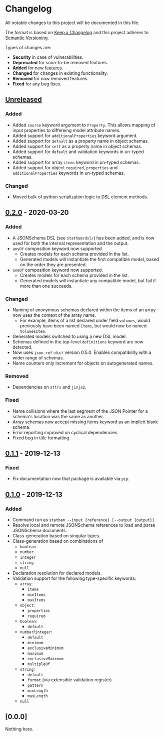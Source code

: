 # Changelog
All notable changes to this project will be documented in this file.

The format is based on [Keep a Changelog] and this project adheres to
[Semantic Versioning].

Types of changes are:
* **Security** in case of vulnerabilities.
* **Deprecated** for soon-to-be removed features.
* **Added** for new features.
* **Changed** for changes in existing functionality.
* **Removed** for now removed features.
* **Fixed** for any bug fixes.

## [Unreleased]
### Added
* Added `source` keyword argument to `Property`. This allows mapping
  of input properties to differeing model attribute names.
* Added support for `additionalProperties` keyword argument.
* Added support for `default` as a property name in object schemas.
* Added support for `self` as a property name in object schemas.
* Added support for `default` and validation keywords in un-typed
  schemas.
* Added support for array `items` keyword in un-typed schemas.
* Added support for object `required`, `properties` and
  `additionalProperties` keywords in un-typed schemas.

### Changed
* Moved bulk of python serialization logic to DSL element methods.

## [0.2.0] - 2020-03-20
### Added
* A JSONSchema DSL (see `statham/dsl/`) has been added, and is
  now used for both the internal representation and the output.
* `anyOf` composition keyword now supported.
    - Creates models for each schema provided in the list.
    - Generated models will instantiate the first compatible model,
      based on the order they are presented.
* `oneOf` composition keyword now supported.
    - Creates models for each schema provided in the list.
    - Generated models will instantiate any compatible model, but
      fail if more than one succeeds.

### Changed
* Naming of anonymous schemas declared within the items
  of an array now uses the context of the array name.
    - For example, items of a list declared under field `volumes`,
      would previously have been named `Items`, but would now be
      named `VolumesItem`.
* Generated models switched to using a new DSL model.
* Schemas defined in the top-level `definitions` keyword are now
  detected.
* Now uses `json-ref-dict` version 0.5.0. Enables compatibility
  with a wider range of schemas.
* Name counters only increment for objects on autogenerated names.

### Removed
* Dependencies on `attrs` and `jinja2`.

### Fixed
* Name collisions where the last segment of the JSON Pointer for
  a schema's location was the same as another.
* Array schemas now accept missing items keyword as an implicit
  blank schema.
* Error reporting improved on cyclical dependencies.
* Fixed bug in title formatting.

## [0.1.1] - 2019-12-13
### Fixed
* Fix documentation now that package is available via `pip`.

## [0.1.0] - 2019-12-13
### Added
* Command run as `statham --input {reference} [--output {output}]`
* Resolve local and remote JSONSchema references to load and
  parse JSONSchema documents.
* Class-generation based on singular types.
* Class-generation based on combinations of
    - `boolean`
    - `number`
    - `integer`
    - `string`
    - `null`
* Declaration resolution for declared models.
* Validation support for the following type-specific keywords:
    - `array`:
        + `items`
        + `minItems`
        + `maxItems`
    - `object`:
        + `properties`
        + `required`
    - `boolean`:
        + `default`
    - `number`/`integer`:
        + `default`
        + `minimum`
        + `exclusiveMinimum`
        + `maximum`
        + `exclusiveMaximum`
        + `multipleOf`
    - `string`:
        + `default`
        + `format` (via extensible validation register)
        + `pattern`
        + `minLength`
        + `maxLength`
    - `null`


## [0.0.0]
Nothing here.

[Unreleased]: http://github.com/jacksmith15/statham-schema/compare/0.2.0..HEAD
[0.2.0]: http://github.com/jacksmith15/statham-schema/compare/0.1.1..0.2.0
[0.1.1]: http://github.com/jacksmith15/statham-schema/compare/0.1.0..0.1.1
[0.1.0]: http://github.com/jacksmith15/statham-schema/compare/initial..0.1.0

[Keep a Changelog]: http://keepachangelog.com/en/1.0.0/
[Semantic Versioning]: http://semver.org/spec/v2.0.0.html

